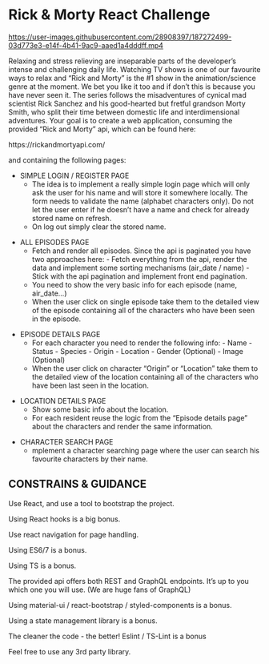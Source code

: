 # Rick & Morty React Challenge

https://user-images.githubusercontent.com/28908397/187272499-03d773e3-e14f-4b41-9ac9-aaed1a4dddff.mp4

<p>Relaxing and stress relieving are inseparable parts of the developer’s intense and challenging daily life. Watching TV shows is one of our favourite ways to relax and “Rick and Morty” is the #1 show in the animation/science genre at the moment. We bet you like it too and if don’t this is because you have never seen it. The series follows the misadventures of cynical mad
scientist Rick Sanchez and his good-hearted but fretful grandson Morty Smith, who split their time between domestic life and interdimensional adventures. Your goal is to create a web application, consuming the provided “Rick and Morty” api, which can be found here:
</p>

<p>https://rickandmortyapi.com/</p>
<p>and containing the following pages:</p>

<ul>
    <li>SIMPLE LOGIN / REGISTER PAGE
            <ul>
                <li>The idea is to implement a really simple login page which will only ask the user for his name and will store it somewhere locally. The form needs to validate the name (alphabet characters only). Do not let the user enter if he doesn’t have a name and check for already stored name on refresh.</li>
                <li>On log out simply clear the stored name.</li>
            </ul>
     </li>
 </ul>

 <ul>
    <li>ALL EPISODES PAGE
            <ul>
                <li>Fetch and render all episodes. Since the api is paginated you have two approaches here:
 - Fetch everything from the api, render the data and implement some sorting mechanisms (air_date / name)
- Stick with the api pagination and implement front end pagination.</li>
                <li>You need to show the very basic info for each episode (name, air_date...)</li>
                <li>When the user click on single episode take them to the detailed view of the episode containing all of the characters who have been seen in the episode.</li>
            </ul>
     </li>
 </ul>

 <ul>
    <li>EPISODE DETAILS PAGE
            <ul>
                <li>For each character you need to render the following info:
- Name
- Status
- Species
- Origin
- Location
- Gender (Optional) - Image (Optional)</li>
                <li>When the user click on character “Origin” or “Location” take them to the detailed view of the location containing all of the characters who have been last seen in the location.</li>
            </ul>
     </li>
 </ul>

 <ul>
    <li>LOCATION DETAILS PAGE
            <ul>
                <li>Show some basic info about the location.</li>
                <li>For each resident reuse the logic from the “Episode details page” about the characters and render the same information.</li>
            </ul>
     </li>
 </ul>

 <ul>
    <li>CHARACTER SEARCH PAGE
            <ul>
                <li>mplement a character searching page where the user can search his favourite characters by their name.</li>
            </ul>
     </li>
 </ul>

<h2>CONSTRAINS & GUIDANCE</h2>
<p>Use React, and use a tool to bootstrap the project.</p>
<p>Using React hooks is a big bonus.</p>
<p>Use react navigation for page handling.</p>
<p>Using ES6/7 is a bonus.</p>
<p>Using TS is a bonus.</p>
<p>The provided api offers both REST and GraphQL endpoints. It’s up to you which one you will use. (We are huge fans of GraphQL)</p>
<p>Using material-ui / react-bootstrap / styled-components is a bonus.</p>
<p>Using a state management library is a bonus.</p>
<p>The cleaner the code - the better! Eslint / TS-Lint is a bonus</p>
<p>Feel free to use any 3rd party library.</p>

